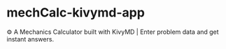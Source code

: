 # mechCalc-kivymd-app
⚙️ A Mechanics Calculator built with KivyMD | Enter problem data and get instant answers.
